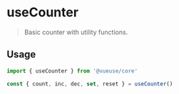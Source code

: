 # useCounter

> Basic counter with utility functions.

## Usage

```js
import { useCounter } from '@vueuse/core'

const { count, inc, dec, set, reset } = useCounter()
```

